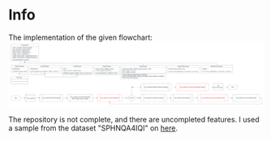 # Info
The implementation of the given flowchart:
![Flowchart](X-Ray&#32;Workflow.png "X-Ray Workflow")

The repository is not complete, and there are uncompleted features.
I used a sample from the dataset "SPHNQA4IQI" on [here](https://www.cancerimagingarchive.net/nbia-search/?CollectionCriteria=LIDC-IDRI).